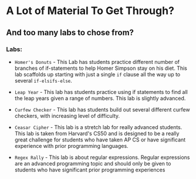 # A Lot of Material To Get Through?
## And too many labs to chose from?

### Labs:

+ `Homer's Donuts` -  This Lab has students practice different number of branches of if-statements to help Homer Simpson stay on his diet. This lab scaffolds up starting with just a single `if` clause all the way up to several `if-elsifs-else`.

+ `Leap Year` - This lab has students practice using if statements to find all the leap years given a range of numbers. This lab is slightly advanced.

+ `Curfew Checker` - This lab has students build out several different curfew checkers, with increasing level of difficulty.

+ `Ceasar Cipher`  - This lab is a stretch lab for really advanced students. This lab is taken from Harvard's CS50 and is designed to be a really great challenge for students who have taken AP CS or have significant experience with prior programming languages.

+ `Regex Rally` - This lab is about regular expressions. Regular expressions are an advanced programming topic and should only be given to students who have significant prior programming experiences
